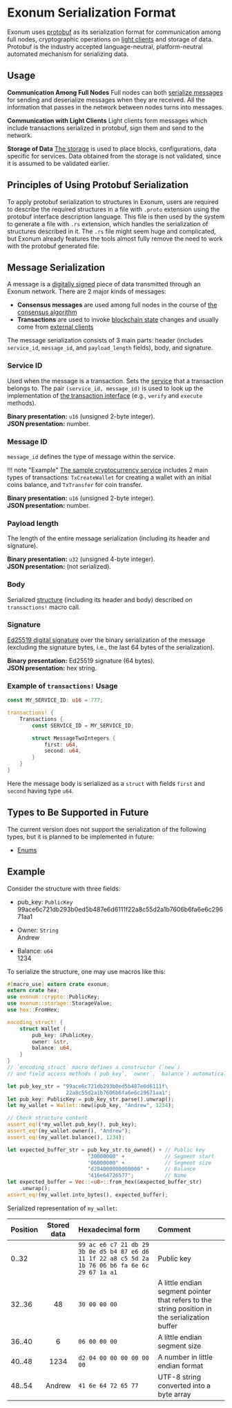 # Exonum Serialization Format

<!-- cspell:ignore cap'n -->

Exonum uses [protobuf][protobuf] as its serialization format for communication
among full nodes, cryptographic operations on [light clients](../architecture/clients.md)
and storage of data. Protobuf is the industry accepted language-neutral,
platform-neutral automated mechanism for serializing data.

## Usage

**Communication Among Full Nodes** Full nodes can both [serialize messages](#message-serialization) for sending and
deserialize messages when they are received. All the information that passes in
the network between nodes turns into messages.

**Communication with Light Clients** Light clients form messages which include
transactions serialized in protobuf, sign them and send to the network.

**Storage of Data** [The storage](../architecture/storage.md) is used to place blocks,
configurations, data specific for services. Data obtained from the storage
is not validated, since it is assumed to be validated earlier.

## Principles of Using Protobuf Serialization

To apply protobuf serialization to structures in Exonum, users are required to describe the required structures in a file with `.proto` extension using the protobuf interface description language. This file is then used by the system to generate a file with `.rs` extension, which handles the serialization of structures described in it. The `.rs` file might seem huge and complicated, but Exonum already features the tools almost fully remove the need to work with the protobuf generated file.



## Message Serialization

A message is a [digitally signed](../glossary.md#digital-signature) piece of data
transmitted through an Exonum network. There are 2 major kinds of messages:

- **Consensus messages** are used among full
  nodes in the course of [the consensus algorithm](../glossary.md#consensus)
- **Transactions** are used to invoke [blockchain state](../glossary.md#blockchain-state)
  changes and usually come from [external clients](../glossary.md#light-client)

The message serialization consists of 3 main parts: header (includes
`service_id`, `message_id`, and `payload_length` fields),
body, and signature.

### Service ID

Used when the message is a transaction.
Sets the [service](services.md) that a transaction belongs to.
The pair `(service_id, message_id)` is
used to look up the implementation of [the transaction interface](transactions.md#interface)
(e.g., `verify` and `execute` methods).

**Binary presentation:** `u16` (unsigned 2-byte integer).  
**JSON presentation:** number.

### Message ID

`message_id` defines the type of message within the service.

!!! note "Example"
    [The sample cryptocurrency service][cryptocurrency] includes 2 main
    types of transactions: `TxCreateWallet` for creating a wallet with an initial
    coins balance,
    and `TxTransfer` for coin transfer.

**Binary presentation:** `u16` (unsigned 2-byte integer).  
**JSON presentation:** number.

### Payload length

The length of the entire message serialization (including its header and signature).

**Binary presentation:** `u32` (unsigned 4-byte integer).  
**JSON presentation:** (not serialized).

### Body

Serialized [structure](#structures) (including its header and body) described on
`transactions!` macro call.

### Signature

[Ed25519 digital signature](https://ed25519.cr.yp.to/) over the binary
serialization of the message (excluding the signature bytes,
i.e., the last 64 bytes of the serialization).

**Binary presentation:** Ed25519 signature (64 bytes).  
**JSON presentation:** hex string.

### Example of `transactions!` Usage

```rust
const MY_SERVICE_ID: u16 = 777;

transactions! {
    Transactions {
        const SERVICE_ID = MY_SERVICE_ID;

        struct MessageTwoIntegers {
            first: u64,
            second: u64,
        }
    }
}
```

Here the message body is serialized as a `struct` with fields `first` and `second`
having type `u64`.

## Types to Be Supported in Future

The current version does not support the serialization of the following types,
but it is planned to be implemented in future:

- [Enums][rust_enums]

## Example

Consider the structure with three fields:

- pub_key: `PublicKey`  
  99ace6c721db293b0ed5b487e6d6111f22a8c55d2a1b7606b6fa6e6c29671aa1

- Owner: `String`  
  Andrew

- Balance: `u64`  
  1234

To serialize the structure, one may use macros like this:

```rust
#[macro_use] extern crate exonum;
extern crate hex;
use exonum::crypto::PublicKey;
use exonum::storage::StorageValue;
use hex::FromHex;

encoding_struct! {
    struct Wallet {
        pub_key: &PublicKey,
        owner: &str,
        balance: u64,
    }
}
// `encoding_struct` macro defines a constructor (`new`)
// and field access methods (`pub_key`, `owner`, `balance`) automatically.

let pub_key_str = "99ace6c721db293b0ed5b487e6d6111f\
                   22a8c55d2a1b7606b6fa6e6c29671aa1";
let pub_key: PublicKey = pub_key_str.parse().unwrap();
let my_wallet = Wallet::new(&pub_key, "Andrew", 1234);

// Check structure content
assert_eq!(*my_wallet.pub_key(), pub_key);
assert_eq!(my_wallet.owner(), "Andrew");
assert_eq!(my_wallet.balance(), 1234);

let expected_buffer_str = pub_key_str.to_owned() + // Public key
                          "30000000" +             // Segment start
                          "06000000" +             // Segment size
                          "d204000000000000" +     // Balance
                          "416e64726577";          // Name
let expected_buffer = Vec::<u8>::from_hex(&expected_buffer_str)
    .unwrap();
assert_eq!(my_wallet.into_bytes(), expected_buffer);
```

Serialized representation of `my_wallet`:

| Position | Stored data | Hexadecimal form                                                                                  | Comment                                                                                        |
|:---------|:-----------:|:--------------------------------------------------------------------------------------------------|:-----------------------------------------------------------------------------------------------|
| 0..32    |             | `99 ac e6 c7 21 db 29 3b 0e d5 b4 87 e6 d6 11 1f 22 a8 c5 5d 2a 1b 76 06 b6 fa 6e 6c 29 67 1a a1` | Public key                                                                                     |
| 32..36   |     48      | `30 00 00 00`                                                                                     | A little endian segment pointer that refers to the string position in the serialization buffer |
| 36..40   |      6      | `06 00 00 00`                                                                                     | A little endian segment size                                                                   |
| 40..48   |    1234     | `d2 04 00 00 00 00 00 00`                                                                         | A number in little endian format                                                               |
| 48..54   |   Andrew    | `41 6e 64 72 65 77`                                                                               | UTF-8 string converted into a byte array                                                       |

[transactions_macro]: https://docs.rs/exonum/*/exonum/macro.transactions.html
[encoding_struct_macro]: https://docs.rs/exonum/*/exonum/macro.encoding_struct.html
[zero_copy]: https://en.wikipedia.org/wiki/Zero-copy
[asn_der]: https://en.wikipedia.org/wiki/X.690#DER_encoding
[wiki_protobuf]: https://en.wikipedia.org/wiki/Protocol_Buffers
[cap_n_proto]: https://capnproto.org/
[cap_n_proto_canonicalization]: https://capnproto.org/encoding.html#canonicalization
[sbe]: https://github.com/real-logic/simple-binary-encoding
[wiki_flatbuf]: https://en.wikipedia.org/wiki/FlatBuffers
[rust_primitive_types]: https://doc.rust-lang.org/book/first-edition/primitive-types.html
[utf8]: https://en.wikipedia.org/wiki/UTF-8
[rust_structs]: https://doc.rust-lang.org/book/first-edition/structs.html
[rust_enums]: https://doc.rust-lang.org/book/first-edition/enums.html
[cryptocurrency]: https://github.com/exonum/exonum/blob/master/examples/cryptocurrency
[rust-slice]: https://doc.rust-lang.org/book/first-edition/primitive-types.html#slicing-syntax
[rust]: http://rust-lang.org/
[cargo_features]: https://doc.rust-lang.org/cargo/reference/manifest.html#the-features-section
[subnormal_fp]: https://en.wikipedia.org/wiki/Denormal_number
[protobuf]: https://developers.google.com/protocol-buffers/docs/overview
